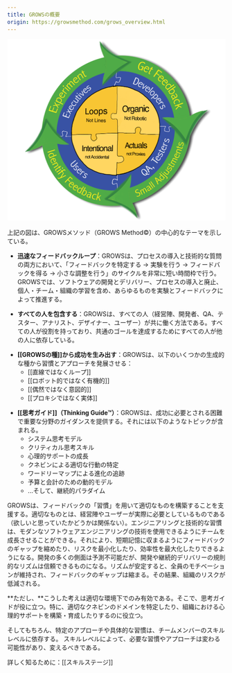 ```yaml
---
title: GROWSの概要
origin: https://growsmethod.com/grows_overview.html
---
```


![](/images/GrowsSchematicColorSeeds.png)

<!-- This figure shows the central themes of The GROWS Method®: -->
上記の図は、GROWSメソッド（GROWS Method&copy;）の中心的なテーマを示している。

<!-- * Tight Feedback Loops: for both process adoption and technical questions, GROWS uses a cycle of Identify Feedback → Perform an Experiment → Get Feedback → make Small Adjustments, all in in a very short time frame. Everything in GROWS is driven by experiments and feedback, including software development and delivery, process adoption and pruning, and individual, team, and organizational learning. -->
- **迅速なフィードバックループ**：GROWSは、プロセスの導入と技術的な質問の両方において、「フィードバックを特定する → 実験を行う → フィードバックを得る → 小さな調整を行う」のサイクルを非常に短い時間枠で行う。GROWSでは、ソフトウェアの開発とデリバリー、プロセスの導入と廃止、個人・チーム・組織の学習を含め、あらゆるものを実験とフィードバックによって推進する。
<!-- All-Inclusive: GROWS is a way of working together for everyone, 
 !-- including Executives, Developers, QA, Testers, Analysts, Designers, Users… 
 !-- everyone has a part to play, and everyone depends on everyone else to achieve our common goals. -->
- **すべての人を包含する**：GROWSは、すべての人（経営陣、開発者、QA、テスター、アナリスト、デザイナー、ユーザー）が共に働く方法である。すべての人が役割を持っており、共通のゴールを達成するためにすべての人が他の人に依存している。
<!-- Generate Success from Seeds: GROWS develops habits and approaches from following a small number of generative seeds -->
- **[[GROWSの種]]から成功を生み出す**：GROWSは、以下のいくつかの生成的な種から習慣とアプローチを発展させる：
  - [[直線ではなくループ]]
  - [[ロボット的ではなく有機的]]
  - [[偶然ではなく意図的]]
  - [[プロキシではなく実体]]
<!-- GROWS provides guidance in the more difficult and critical areas needed for success, including topics such as:
 !-- Systems Thinking Models
 !-- Critical Thinking Skills
 !-- Growing Psychological Support
 !-- Identifying Right Actions with Cynefin
 !-- Tracking evolution with Wardley Maps
 !-- Dynamic Models for Budgeting and Accounting
 !-- …and the Continuous Paradigm -->
- **[[思考ガイド]]（Thinking Guide&trade;）**：GROWSは、成功に必要とされる困難で重要な分野のガイダンスを提供する。それには以下のようなトピックが含まれる。
   - システム思考モデル
   - クリティカル思考スキル
   - 心理的サポートの成長
   - クネビンによる適切な行動の特定
   - ワードリーマップによる進化の追跡
   - 予算と会計のための動的モデル
   - ...そして、継続的パラダイム

<!-- GROWS uses feedback “habits” to help ensure that we’re building the right thing, that is, the thing the Executives and Users actually need (which may or may not be what they thought they wanted).  Engineering and technical habits help grow the team to use modern software engineering techniques that shrink the feedback gap to be within short-term memory, minimizing risk and maximizing efficiency.  So many aspects of development are not predictable, but a regular rhythm of development and continuous delivery becomes reliable.  A stable rhythm keeps everyone motivated, reduces the feedback gap and thus reduces organizational risk. -->

GROWSは、フィードバックの「習慣」を用いて適切なものを構築することを支援する。適切なものとは、経営陣やユーザーが実際に必要としているものである（欲しいと思っていたかどうかは関係ない）。エンジニアリングと技術的な習慣は、モダンなソフトウェアエンジニアリングの技術を使用できるようにチームを成長させることができる。それにより、短期記憶に収まるようにフィードバックのギャップを縮めたり、リスクを最小化したり、効率性を最大化したりできるようになる。開発の多くの側面は予測不可能だが、開発や継続的デリバリーの規則的なリズムは信頼できるものになる。リズムが安定すると、全員のモチベーションが維持され、フィードバックのギャップは縮まる。その結果、組織のリスクが低減される。

<!-- But these ideas only work in the right environment, which is where the Thinking Guides come into play — especially in helping to identify the correct Cynefin domain and 
 !-- 	establish and grow Psychological Support in the organization. -->

**ただし、**こうした考えは適切な環境下でのみ有効である。そこで、思考ガイドが役に立つ。特に、適切なクネビンのドメインを特定したり、組織における心理的サポートを構築・育成したりするのに役立つ。

<!-- And of course, any particular approach or concrete habit 
 !-- 	depends on the skill level of the team members, which can—and should—vary.
 !--  You need different habits and approaches at different skill levels. -->
そしてもちろん、特定のアプローチや具体的な習慣は、チームメンバーのスキルレベルに依存する。
スキルレベルによって、必要な習慣やアプローチは変わる可能性があり、変えるべきである。

詳しく知るために：[[スキルステージ]]
